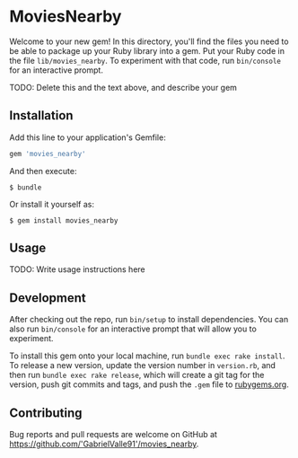 # MoviesNearby

Welcome to your new gem! In this directory, you'll find the files you need to be able to package up your Ruby library into a gem. Put your Ruby code in the file `lib/movies_nearby`. To experiment with that code, run `bin/console` for an interactive prompt.

TODO: Delete this and the text above, and describe your gem

## Installation

Add this line to your application's Gemfile:

```ruby
gem 'movies_nearby'
```

And then execute:

    $ bundle

Or install it yourself as:

    $ gem install movies_nearby

## Usage

TODO: Write usage instructions here

## Development

After checking out the repo, run `bin/setup` to install dependencies. You can also run `bin/console` for an interactive prompt that will allow you to experiment.

To install this gem onto your local machine, run `bundle exec rake install`. To release a new version, update the version number in `version.rb`, and then run `bundle exec rake release`, which will create a git tag for the version, push git commits and tags, and push the `.gem` file to [rubygems.org](https://rubygems.org).

## Contributing

Bug reports and pull requests are welcome on GitHub at https://github.com/'GabrielValle91'/movies_nearby.
